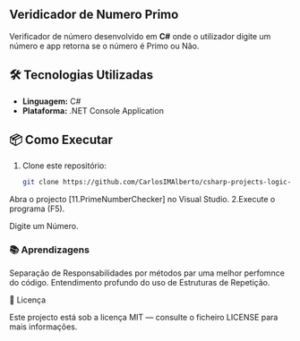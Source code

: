 ## Veridicador de Numero Primo

Verificador de número desenvolvido em **C#** onde o utilizador digite um número e app retorna se o número é Primo ou Não.

## 🛠 Tecnologias Utilizadas
- **Linguagem:** C#
- **Plataforma:** .NET Console Application

## 📦 Como Executar
1. Clone este repositório:
   ```bash
   git clone https://github.com/CarlosIMAlberto/csharp-projects-logic-console
Abra o projecto [11.PrimeNumberChecker] no Visual Studio.
2.Execute o programa (F5).

Digite um Número.

### 📚 Aprendizagens

Separação de Responsabilidades por métodos par uma melhor perfomnce do código.
Entendimento profundo do uso de Estruturas de Repetição.

📄 Licença

Este projecto está sob a licença MIT — consulte o ficheiro LICENSE para mais informações.
